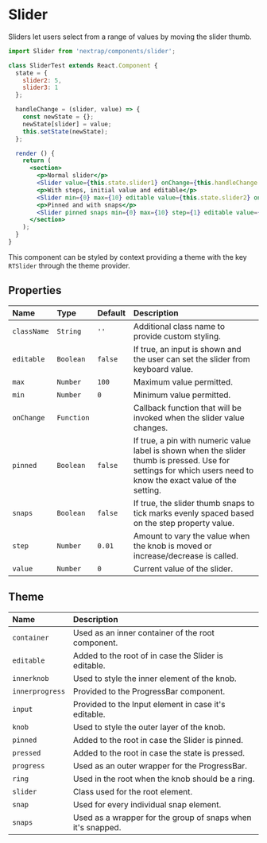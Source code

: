 # Slider

Sliders let users select from a range of values by moving the slider thumb.

<!-- example -->
```jsx
import Slider from 'nextrap/components/slider';

class SliderTest extends React.Component {
  state = {
    slider2: 5,
    slider3: 1
  };

  handleChange = (slider, value) => {
    const newState = {};
    newState[slider] = value;
    this.setState(newState);
  };

  render () {
    return (
      <section>
        <p>Normal slider</p>
        <Slider value={this.state.slider1} onChange={this.handleChange.bind(this, 'slider1')} />
        <p>With steps, initial value and editable</p>
        <Slider min={0} max={10} editable value={this.state.slider2} onChange={this.handleChange.bind(this, 'slider2')} />
        <p>Pinned and with snaps</p>
        <Slider pinned snaps min={0} max={10} step={1} editable value={this.state.slider3} onChange={this.handleChange.bind(this, 'slider3')} />
      </section>
    );
  }
}
```

This component can be styled by context providing a theme with the key `RTSlider` through the theme provider.

## Properties

| Name          | Type          | Default   | Description|
|:-----|:-----|:-----|:-----|
| `className`   | `String`      | `''`      | Additional class name to provide custom styling.|
| `editable`    | `Boolean`     | `false`   | If true, an input is shown and the user can set the slider from keyboard value.|
| `max`         | `Number`      | `100`     | Maximum value permitted.|
| `min`         | `Number`      | `0`       | Minimum value permitted.|
| `onChange`    | `Function`    |           | Callback function that will be invoked when the slider value changes.|
| `pinned`      | `Boolean`     | `false`   | If true, a pin with numeric value label is shown when the slider thumb is pressed. Use for settings for which users need to know the exact value of the setting.|
| `snaps`       | `Boolean`     | `false`   | If true, the slider thumb snaps to tick marks evenly spaced based on the step property value.|
| `step`        | `Number`      | `0.01`    | Amount to vary the value when the knob is moved or increase/decrease is called.|
| `value`       | `Number`      | `0`       | Current value of the slider.|

## Theme

| Name     | Description|
|:---------|:-----------|
| `container` | Used as an inner container of the root component.|
| `editable` | Added to the root of in case the Slider is editable.|
| `innerknob` | Used to style the inner element of the knob.|
| `innerprogress` | Provided to the ProgressBar component.|
| `input` | Provided to the Input element in case it's editable.|
| `knob` | Used to style the outer layer of the knob.|
| `pinned` | Added to the root in case the Slider is pinned.|
| `pressed` | Added to the root in case the state is pressed.|
| `progress` | Used as an outer wrapper for the ProgressBar.|
| `ring` | Used in the root when the knob should be a ring.|
| `slider` | Class used for the root element.|
| `snap` | Used for every individual snap element.|
| `snaps` | Used as a wrapper for the group of snaps when it's snapped.|
